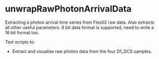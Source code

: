 # unwrapRawPhotonArrivalData
Extracting a photon arrival time series from Flex02 raw data.
Also extracts all other useful parameters.
8 bit data format is supported, need to write a 16 bit format too.

Test scripts to:
  - Extract and visualise raw photon data from the four D1_DCS samples.
